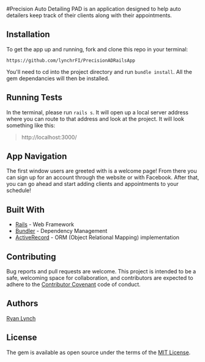 #Precision Auto Detailing
PAD is an application designed to help auto detailers keep track of their clients along with their appointments. 

## Installation
To get the app up and running, fork and clone this repo in your terminal:

``https://github.com/lynchrFI/PrecisionADRailsApp``

You'll need to cd into the project directory and run ``bundle install``. All the gem dependancies will then be installed.

## Running Tests

In the terminal, please run ``rails s``. It will open up a local server address where you can route to that address and look at the project. It will look something like this:

> http://localhost:3000/

## App Navigation

The first window users are greeted with is a welcome page! From there you can sign up for an account through the website or with Facebook. After that, you can go ahead and start adding clients and appointments to your schedule!

## Built With 

 * [Rails](https://guides.rubyonrails.org/) - Web Framework
 * [Bundler](https://bundler.io/) - Dependency Management 
 * [ActiveRecord](https://guides.rubyonrails.org/active_record_basics.html) - ORM (Object Relational Mapping) implementation

## Contributing

Bug reports and pull requests are welcome. This project is intended to be a safe, welcoming space for collaboration, and contributors are expected to adhere to the [Contributor Covenant](http://contributor-covenant.org) code of conduct.

## Authors

[Ryan Lynch](github.com/lynchrFI)

## License

The gem is available as open source under the terms of the [MIT License](https://opensource.org/licenses/MIT).